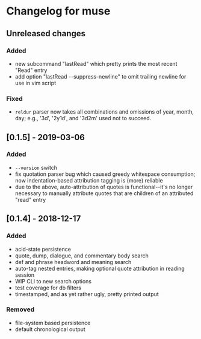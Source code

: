 # Changelog for muse

## Unreleased changes
### Added
- new subcommand "lastRead" which pretty prints the most recent "Read" entry
- add option "lastRead --suppress-newline" to omit trailing newline for use in
  vim script

### Fixed
- `reldur` parser now takes all combinations and omissions of year, month, day;
  e.g., '3d', '2y1d', and '3d2m' used not to succeed.

## [0.1.5] - 2019-03-06
### Added
- `--version` switch
- fix quotation parser bug which caused greedy whitespace consumption; now
  indentation-based attribution tagging is (more) reliable
- due to the above, auto-attribution of quotes is functional--it's no longer
  necessary to manually attribute quotes that are children of an attributed
  "read" entry 

## [0.1.4] - 2018-12-17
### Added
- acid-state persistence
- quote, dump, dialogue, and commentary body search
- def and phrase headword and meaning search
- auto-tag nested entries, making optional quote attribution in reading
  session
- WIP CLI to new search options
- test coverage for db filters
- timestamped, and as yet rather ugly, pretty printed output 

### Removed
- file-system based persistence
- default chronological output

